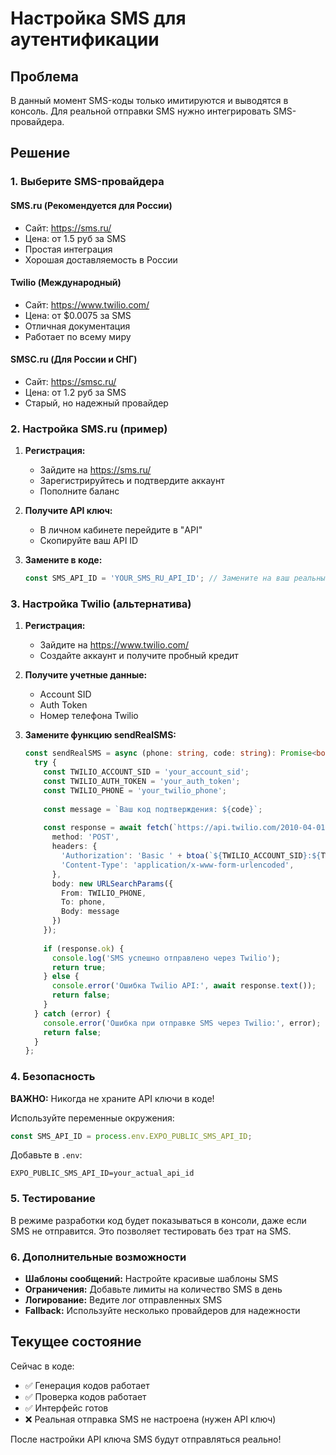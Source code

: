 # Настройка SMS для аутентификации

## Проблема
В данный момент SMS-коды только имитируются и выводятся в консоль. Для реальной отправки SMS нужно интегрировать SMS-провайдера.

## Решение

### 1. Выберите SMS-провайдера

#### SMS.ru (Рекомендуется для России)
- Сайт: https://sms.ru/
- Цена: от 1.5 руб за SMS
- Простая интеграция
- Хорошая доставляемость в России

#### Twilio (Международный)
- Сайт: https://www.twilio.com/
- Цена: от $0.0075 за SMS
- Отличная документация
- Работает по всему миру

#### SMSC.ru (Для России и СНГ)
- Сайт: https://smsc.ru/
- Цена: от 1.2 руб за SMS
- Старый, но надежный провайдер

### 2. Настройка SMS.ru (пример)

1. **Регистрация:**
   - Зайдите на https://sms.ru/
   - Зарегистрируйтесь и подтвердите аккаунт
   - Пополните баланс

2. **Получите API ключ:**
   - В личном кабинете перейдите в "API"
   - Скопируйте ваш API ID

3. **Замените в коде:**
   ```typescript
   const SMS_API_ID = 'YOUR_SMS_RU_API_ID'; // Замените на ваш реальный API ID
   ```

### 3. Настройка Twilio (альтернатива)

1. **Регистрация:**
   - Зайдите на https://www.twilio.com/
   - Создайте аккаунт и получите пробный кредит

2. **Получите учетные данные:**
   - Account SID
   - Auth Token
   - Номер телефона Twilio

3. **Замените функцию sendRealSMS:**
   ```typescript
   const sendRealSMS = async (phone: string, code: string): Promise<boolean> => {
     try {
       const TWILIO_ACCOUNT_SID = 'your_account_sid';
       const TWILIO_AUTH_TOKEN = 'your_auth_token';
       const TWILIO_PHONE = 'your_twilio_phone';
       
       const message = `Ваш код подтверждения: ${code}`;
       
       const response = await fetch(`https://api.twilio.com/2010-04-01/Accounts/${TWILIO_ACCOUNT_SID}/Messages.json`, {
         method: 'POST',
         headers: {
           'Authorization': 'Basic ' + btoa(`${TWILIO_ACCOUNT_SID}:${TWILIO_AUTH_TOKEN}`),
           'Content-Type': 'application/x-www-form-urlencoded',
         },
         body: new URLSearchParams({
           From: TWILIO_PHONE,
           To: phone,
           Body: message
         })
       });
       
       if (response.ok) {
         console.log('SMS успешно отправлено через Twilio');
         return true;
       } else {
         console.error('Ошибка Twilio API:', await response.text());
         return false;
       }
     } catch (error) {
       console.error('Ошибка при отправке SMS через Twilio:', error);
       return false;
     }
   };
   ```

### 4. Безопасность

**ВАЖНО:** Никогда не храните API ключи в коде!

Используйте переменные окружения:
```typescript
const SMS_API_ID = process.env.EXPO_PUBLIC_SMS_API_ID;
```

Добавьте в `.env`:
```
EXPO_PUBLIC_SMS_API_ID=your_actual_api_id
```

### 5. Тестирование

В режиме разработки код будет показываться в консоли, даже если SMS не отправится. Это позволяет тестировать без трат на SMS.

### 6. Дополнительные возможности

- **Шаблоны сообщений:** Настройте красивые шаблоны SMS
- **Ограничения:** Добавьте лимиты на количество SMS в день
- **Логирование:** Ведите лог отправленных SMS
- **Fallback:** Используйте несколько провайдеров для надежности

## Текущее состояние

Сейчас в коде:
- ✅ Генерация кодов работает
- ✅ Проверка кодов работает  
- ✅ Интерфейс готов
- ❌ Реальная отправка SMS не настроена (нужен API ключ)

После настройки API ключа SMS будут отправляться реально!
